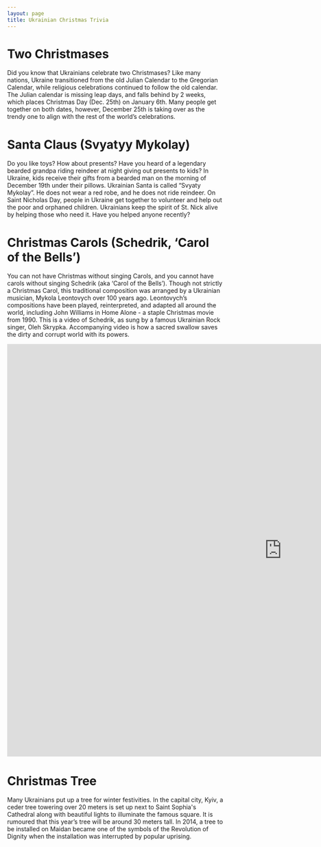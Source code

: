 ```yaml
---
layout: page
title: Ukrainian Christmas Trivia
---
```


# Two Christmases

Did you know that Ukrainians celebrate two Christmases? Like many nations, Ukraine transitioned from the old Julian Calendar to the Gregorian Calendar, while religious celebrations continued to follow the old calendar. The Julian calendar is missing leap days, and falls behind by 2 weeks, which places Christmas Day (Dec. 25th) on January 6th. Many people get together on both dates, however, December 25th is taking over as the trendy one to align with the rest of the world’s celebrations.

# Santa Claus (Svyatyy Mykolay)

Do you like toys? How about presents? Have you heard of a legendary bearded grandpa riding reindeer at night giving out presents to kids? In Ukraine, kids receive their gifts from a bearded man on the morning of December 19th under their pillows. Ukrainian Santa is called “Svyaty Mykolay”. He does not wear a red robe, and he does not ride reindeer. On Saint Nicholas Day, people in Ukraine get together to volunteer and help out the poor and orphaned children. Ukrainians keep the spirit of St. Nick alive by helping those who need it. Have you helped anyone recently?

# Christmas Carols (Schedrik, ‘Carol of the Bells’)

You can not have Christmas without singing Carols, and you cannot have carols without singing Schedrik (aka ‘Carol of the Bells’). Though not strictly a Christmas Carol, this traditional composition was arranged by a Ukrainian musician, Mykola Leontovych over 100 years ago. Leontovych’s compositions have been played, reinterpreted, and adapted all around the world, including John Williams in Home Alone - a staple Christmas movie from 1990. This is a video of Schedrik, as sung by a famous Ukrainian Rock singer, Oleh Skrypka. Accompanying video is how a sacred swallow saves the dirty and corrupt world with its powers.

<iframe width="1280" height="960" src="https://www.youtube.com/embed/dg1eMpFfexk" frameborder="0" allow="accelerometer; autoplay; encrypted-media; gyroscope; picture-in-picture" allowfullscreen></iframe>

# Christmas Tree

Many Ukrainians put up a tree for winter festivities. In the capital city, Kyiv, a ceder tree towering over 20 meters is set up next to Saint Sophia's Cathedral along with beautiful lights to illuminate the famous square. It is rumoured that this year’s tree will be around 30 meters tall. In 2014, a tree to be installed on Maidan became one of the symbols of the Revolution of Dignity when the installation was interrupted by popular uprising.
